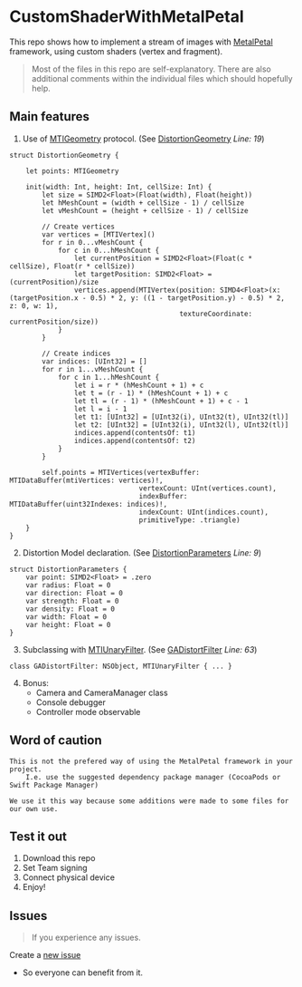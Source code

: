 # CustomShaderWithMetalPetal

This repo shows how to implement a stream of images with [MetalPetal](https://github.com/MetalPetal/MetalPetal) framework, 
using custom shaders (vertex and fragment).

>Most of the files in this repo are self-explanatory.
There are also additional comments within the individual files which should hopefully help.

## Main features
1. Use of [MTIGeometry](https://github.com/MetalPetal/MetalPetal/blob/master/Frameworks/MetalPetal/MTIGeometry.h) protocol. (See [DistortionGeometry](https://github.com/gaboyeji/CustomShaderWithMetalPetal/blob/main/CustomShaderWithMetalPetal/Components/Filters/Distort/DistortFilter/DistortFilter.swift#L19) *Line: 19*)
```
struct DistortionGeometry {
    
    let points: MTIGeometry
    
    init(width: Int, height: Int, cellSize: Int) {
        let size = SIMD2<Float>(Float(width), Float(height))
        let hMeshCount = (width + cellSize - 1) / cellSize
        let vMeshCount = (height + cellSize - 1) / cellSize
        
        // Create vertices
        var vertices = [MTIVertex]()
        for r in 0...vMeshCount {
            for c in 0...hMeshCount {
                let currentPosition = SIMD2<Float>(Float(c * cellSize), Float(r * cellSize))
                let targetPosition: SIMD2<Float> = (currentPosition)/size
                vertices.append(MTIVertex(position: SIMD4<Float>(x: (targetPosition.x - 0.5) * 2, y: ((1 - targetPosition.y) - 0.5) * 2, z: 0, w: 1),
                                          textureCoordinate: currentPosition/size))
            }
        }
        
        // Create indices
        var indices: [UInt32] = []
        for r in 1...vMeshCount {
            for c in 1...hMeshCount {
                let i = r * (hMeshCount + 1) + c
                let t = (r - 1) * (hMeshCount + 1) + c
                let tl = (r - 1) * (hMeshCount + 1) + c - 1
                let l = i - 1
                let t1: [UInt32] = [UInt32(i), UInt32(t), UInt32(tl)]
                let t2: [UInt32] = [UInt32(i), UInt32(l), UInt32(tl)]
                indices.append(contentsOf: t1)
                indices.append(contentsOf: t2)
            }
        }
        
        self.points = MTIVertices(vertexBuffer: MTIDataBuffer(mtiVertices: vertices)!,
                                vertexCount: UInt(vertices.count),
                                indexBuffer: MTIDataBuffer(uint32Indexes: indices)!,
                                indexCount: UInt(indices.count),
                                primitiveType: .triangle)
    }
}
```

2. Distortion Model declaration. (See [DistortionParameters](https://github.com/gaboyeji/CustomShaderWithMetalPetal/blob/main/CustomShaderWithMetalPetal/Components/Filters/Distort/DistortFilter/DistortFilter.swift#L9)  *Line: 9*)
```
struct DistortionParameters {
    var point: SIMD2<Float> = .zero
    var radius: Float = 0
    var direction: Float = 0
    var strength: Float = 0
    var density: Float = 0
    var width: Float = 0
    var height: Float = 0
}
```

3. Subclassing with [MTIUnaryFilter](https://github.com/MetalPetal/MetalPetal/blob/master/Frameworks/MetalPetal/Filters/MTIFilter.h). (See [GADistortFilter](https://github.com/gaboyeji/CustomShaderWithMetalPetal/blob/main/CustomShaderWithMetalPetal/Components/Filters/Distort/DistortFilter/DistortFilter.swift#L63) *Line: 63*) 
```
class GADistortFilter: NSObject, MTIUnaryFilter { ... }
```

4. Bonus:
    * Camera and CameraManager class
    * Console debugger
    * Controller mode observable


## Word of caution
```
This is not the prefered way of using the MetalPetal framework in your project.
    I.e. use the suggested dependency package manager (CocoaPods or Swift Package Manager)

We use it this way because some additions were made to some files for our own use.

```

## Test it out
  1. Download this repo 
  2. Set Team signing
  3. Connect physical device
  4. Enjoy!
  
## Issues
>If you experience any issues.

Create a [new issue](https://github.com/gaboyeji/CustomShaderWithMetalPetal/issues)
  * So everyone can benefit from it.

